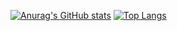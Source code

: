 [![Anurag's GitHub stats](https://github-readme-stats.vercel.app/api?username=Peaceuai&show_icons=true&theme=radical)](https://github.com/anuraghazra/github-readme-stats)
[![Top Langs](https://github-readme-stats.vercel.app/api/top-langs/?username=Peaceuai&layout=compact)](https://github.com/Peaceuai/github-readme-stats)

